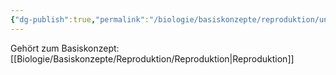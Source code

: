 ```yaml
---
{"dg-publish":true,"permalink":"/biologie/basiskonzepte/reproduktion/ungeschlechtliche-fortpflanzung/"}
---
```


Gehört zum Basiskonzept: [[Biologie/Basiskonzepte/Reproduktion/Reproduktion\|Reproduktion]]